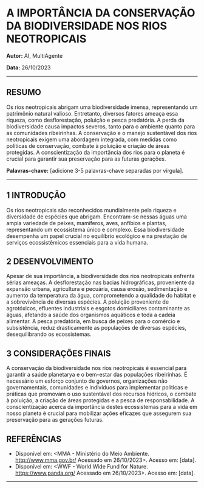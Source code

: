 # A IMPORTÂNCIA DA CONSERVAÇÃO DA BIODIVERSIDADE NOS RIOS NEOTROPICAIS

**Autor:** AI, MultiAgente

**Data:** 26/10/2023

---

## RESUMO

Os rios neotropicais abrigam uma biodiversidade imensa, representando um patrimônio natural valioso.  Entretanto, diversos fatores ameaça essa riqueza, como desflorestação, poluição e pesca predatória. A perda da biodiversidade causa impactos severos, tanto para o ambiente quanto para as comunidades ribeirinhas. A conservação e o manejo sustentável dos rios neotropicais exigem uma abordagem integrada, com medidas como políticas de conservação, combate à poluição e criação de áreas protegidas. A conscientização da importância dos rios para o planeta é crucial para garantir sua preservação para as futuras gerações.

**Palavras-chave:** [adicione 3-5 palavras-chave separadas por vírgula].

---

## 1 INTRODUÇÃO

Os rios neotropicais são reconhecidos mundialmente pela riqueza e diversidade de espécies que abrigam.  Encontram-se nessas águas uma ampla variedade de peixes, mamíferos, aves, anfíbios e plantas, representando um ecossistema único e complexo. Essa biodiversidade desempenha um papel crucial no equilíbrio ecológico e na prestação de serviços ecossistêmicos essenciais para a vida humana.

## 2 DESENVOLVIMENTO

Apesar de sua importância, a biodiversidade dos rios neotropicais enfrenta sérias ameaças. A desflorestação nas bacias hidrográficas, proveniente da expansão urbana, agricultura e pecuária, causa erosão, sedimentação e aumento da temperatura da água, comprometendo a qualidade do habitat e a sobrevivência de diversas espécies. A poluição proveniente de agrotóxicos, efluentes industriais e esgotos domiciliares contaminante as águas, afetando a saúde dos organismos aquáticos e toda a cadeia alimentar. A pesca predatória, em busca de peixes para o comércio e subsistência, reduz drasticamente as populações de diversas espécies, desequilibrando os ecossistemas.

## 3 CONSIDERAÇÕES FINAIS

A conservação da biodiversidade nos rios neotropicais é essencial para garantir a saúde planetarya e o bem-estar das populações ribeirinhas. É necessário um esforço conjunto de governos, organizações não governamentais, comunidades e indivíduos para implementar políticas e práticas que promovam o uso sustentável dos recursos hídricos, o combate à poluição, a criação de áreas protegidas e a pesca de responsabilidade. A conscientização acerca da importância destes ecossistemas para a vida em nosso planeta é crucial para mobilizar ações eficazes que assegurem sua preservação para as gerações futuras.

## REFERÊNCIAS

- Disponível em: <MMA - Ministério do Meio Ambiente. <http://www.mma.gov.br/> Acessado em 26/10/2023>. Acesso em: [data].
- Disponível em: <WWF - World Wide Fund for Nature. <https://www.panda.org/> Acessado em 26/10/2023>. Acesso em: [data].


---
